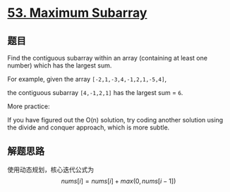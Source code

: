# [53. Maximum Subarray](https://leetcode.com/problems/maximum-subarray/)

## 题目

Find the contiguous subarray within an array (containing at least one number) which has the largest sum.

For example, given the array `[-2,1,-3,4,-1,2,1,-5,4]`,

the contiguous subarray `[4,-1,2,1]` has the largest sum = `6`.

More practice:

If you have figured out the O(n) solution, try coding another solution using the divide and conquer approach, which is more subtle.

## 解题思路

使用动态规划，核心迭代公式为
$$
nums[i] = nums[i] + max(0, nums[i-1])
$$
